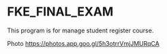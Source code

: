 # FKE_FINAL_EXAM

This program is for manage student register course.

Photo 
https://photos.app.goo.gl/5h3otrrVmjJMURqCA

